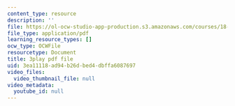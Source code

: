 ```yaml
---
content_type: resource
description: ''
file: https://ol-ocw-studio-app-production.s3.amazonaws.com/courses/18-03sc-differential-equations-fall-2011/3ea11118ad94b26dbed4dbffa6087697_xJz3NZap1lw.pdf
file_type: application/pdf
learning_resource_types: []
ocw_type: OCWFile
resourcetype: Document
title: 3play pdf file
uid: 3ea11118-ad94-b26d-bed4-dbffa6087697
video_files:
  video_thumbnail_file: null
video_metadata:
  youtube_id: null
---
```

